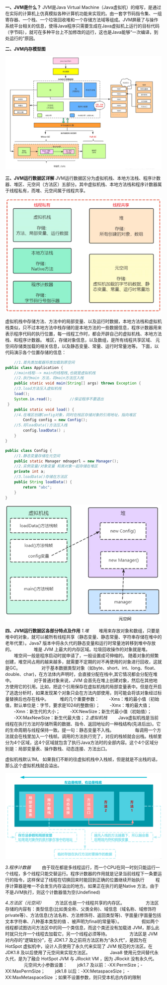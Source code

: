 **一、JVM是什么？**
JVM是Java Virtual Machine（Java虚拟机）的缩写，是通过在实际的计算机上仿真模拟各种计算机功能来实现的。由一套字节码指令集、一组寄存器、一个栈、一个垃圾回收堆和一个存储方法域等组成。JVM屏蔽了与操作系统平台相关的信息，使得Java程序只需要生成在Java虚拟机上运行的目标代码（字节码），就可在多种平台上不加修改的运行，这也是Java能够“一次编译，到处运行的”原因。

**二、JVM内存模型图**

![8747935c4aa04081887be377b33a51d4](..\img\8747935c4aa04081887be377b33a51d4.png)

**三、JVM运行数据区详解**
JVM运行数据区分为虚拟机栈、本地方法栈、程序计数器、堆区、元空间（方法区）五部分。其中虚拟机栈、本地方法栈和程序计数器属于线程私有，而堆、元空间属于线程共享。

![d82fbdae084046918109e2d7dc26a336](..\img\d82fbdae084046918109e2d7dc26a336.png)

虚拟机栈中存储方法、方法中的局部变量、以及运行时数据，本地方法栈和虚拟机栈类似，只不过本地方法中栈存储的是本地方法的一些数据信息，程序计数器用来表示程序代码的执行位置，每一线程工作时，都会开辟自己的虚拟机栈、本地方法栈、和程序计数器。
堆区，存储对象信息，以及数组，是所有线程共享区域、
元空间存储类加载的相关信息，以及静态变量、常量、运行时常量池等。
下面，以代码演示各个位置存储的信息：

```java
	//1.首先类加载器将类加载到原空间
public class Application {
	//main线程--> main的线程栈,也就是虚拟机栈
	//2.执行main 方法，将main方法压入栈
	public static void main(String[] args) throws Exception {
    //3.load方法压入虚拟机栈
    load();
    System.in.read();        //保证程序不要退出
 }
    public static void load() {
    //4.在堆区创建Config对象，同时在栈区存储对象的引用地址，指向堆区
        Config config = new Config();
    //5.将loadData()方法压入栈
        config.loadData() ;
    }
}
```
```java
public class Config {
    //1.静态变量存储在元空间
    public static Manager mdnagerl = new Manager();
    //2.实例变量/对象变量 和类对象一起存储在堆区
    private int a;
	//3.loadData()存储在方法区
    public String loadData() {
        return "abc";
    }
}
```

![b6534711e8b64b95a8da21521d501d5d](..\img\b6534711e8b64b95a8da21521d501d5d.png)

**四、JVM运行数据区各部分特点及作用**
*1.堆*
  堆用来存放对象和数组，只要是堆中的对象，就可以被所有线程共享（静态变量、静态常量、字符串存储在堆中的老年代里）。Java7 版本中将永久代的静态变量和运行时常量池转移到堆中存放的。
  
  堆是 JVM 上最大的内存区域。垃圾回收操作的对象就是堆。
  
  堆空间一般是程序启动时就申请了，一般设置成可伸缩的。 随着对象的频繁创建，堆空间占用的越来越多，就需要不定期的对不再使用的对象进行回收，这就是GC。
  
   对于基本数据类型对象（如byte、short、int、long、float、double、char)，在方法体内声明时，会直接分配在栈中,其它情况都会分配在堆中。
  
  对于普通对象来说，JVM 会首先在堆上创建对象，然后在其他地方使用它的引用。比如，把这个引用保存在虚拟机栈的局部变量表中。但是在开启了逃逸分析时，如果发现某个对象只会在方法内部使用，则可能会将该对象经过标量替换后也存在栈中。
  
堆的几个重要参数：
  -Xms：堆的最小值（初始值，默认单位是：字节，要求是1024的整数倍）；
  -Xmx：堆的最大值；
  -Xmn：新生代的大小；
  -XX:NewSize；新生代最小值（初始值）；
  -XX:MaxNewSize：新生代最大值；
*2.虚拟机栈*
   Java虚拟机栈是当前线程在执行方法时存储所需的数据、指令、返回地址的一种栈结构(先进后出)。它的生命周期与线程保持一致。提一句：静态变量不入栈。
  
   每调用一个方法就会在栈里加入一个栈帧。调用的方法执行完了，对应的栈帧就会出栈。栈帧里分为4个区域，这4个区域就包含了执行Java方法时的全部内容。这个4个区域分别是：局部变量表、操作数栈、动态连接、方法出口。

虚拟机栈默认1M。 如果我们不断的往虚拟机栈中入栈帧，但是就是不出栈的话，那么这个虚拟机栈就会溢出。

![a5337491eb324954bcfc46a431a5ed8a](..\img\a5337491eb324954bcfc46a431a5ed8a.png)

*3.程序计数器*
   由于现在都是多线程运行，而一个CPU在同一时刻只能运行一个线程，多个线程只能交替运行。程序计数器的作用就是记录当前线程下一条要运行的指令，这样保证了线程在切换回来时能回到正确的位置继续开始执行
   程序计算器是唯一不会发生内存溢出的地方。如果正在执行的是Native 方法，由于不是JVM执行，则这个计数器值为空(Undefined)

*4.方法区（元空间）*
   方法区也是一个线程共享的内存区。
  
   方法区存储的内容有：类型信息(比如类全称、父类全称)、域信息（域名称、域修饰符private等）、方法信息(方法名称、方法修饰符、返回类型等)、字面量(字面量包括文本字符串、八种基本类型的值 、被声明为final的常量等）。
  
  假如两个线程都试图访问方法区中的同一个类信息，而这个类还没有加载进 JVM，那么此时就只允许一个线程去加载它，另一个线程必须等待。
  
  方法区是 JVM 对内存的“逻辑划分”，在 JDK1.7 及之前将方法区称为“永久代”，是因为在 HotSpot 虚拟机中，设计人员使用了永久代来实现了 JVM 规范的方法区。在 JDK1.8 及以后使用了元空间来实现方法区。
  
  Java8 使用元空间替代永久代，是为了融合 HotSpot JVM 与 JRockit VM ，因为 JRockit 没有永久代。
  
  元空间大小参数设置：
  jdk1.7 及以前：-XX:PermSize；-XX:MaxPermSize；
  jdk1.8 以后：-XX:MetaspaceSize； -XX:MaxMetaspaceSize ；如果不设置参数，则只受本机总内存的限制